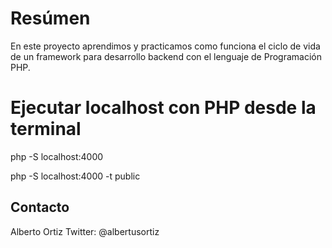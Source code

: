 # Resúmen

En este proyecto aprendimos y practicamos como funciona el ciclo de vida de un framework para desarrollo backend con el lenguaje de Programación PHP.
  

# Ejecutar localhost con PHP desde la terminal

php -S localhost:4000

php -S localhost:4000 -t public


## Contacto

Alberto Ortiz
Twitter: @albertusortiz
